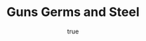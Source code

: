 ---
title: "Guns Germs and Steel"
bookCover: "/assets/book-covers/guns-germs-and-steel.jpg"
slug: "guns-germs-and-steel"
bookAuthor: "Jared Diamond"
rating: 10
done: false
tags: []
detailedNotes: false
amazonLink: ""
author:
  name: Rico Trebeljahr
  picture: "/assets/blog/profile.jpeg"
---